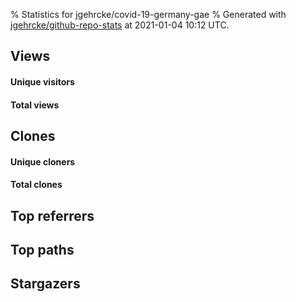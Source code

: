 % Statistics for jgehrcke/covid-19-germany-gae
% Generated with [jgehrcke/github-repo-stats](https://github.com/jgehrcke/github-repo-stats) at 2021-01-04 10:12 UTC.


## Views

#### Unique visitors
<div id="chart_views_unique" class="full-width-chart"></div>

#### Total views
<div id="chart_views_total" class="full-width-chart"></div>

<div class="pagebreak-for-print-for-print"> </div>


## Clones

#### Unique cloners
<div id="chart_clones_unique" class="full-width-chart"></div>

#### Total clones
<div id="chart_clones_total" class="full-width-chart"></div>



<div class="pagebreak-for-print"> </div>

## Top referrers


<div id="chart_referrers_top_n_alltime" class="full-width-chart"></div>




## Top paths


<div id="chart_paths_top_n_alltime" class="full-width-chart"></div>




<div class="pagebreak-for-print"> </div>

## Stargazers


<div id="chart_stargazers" class="full-width-chart"></div>


<script type="text/javascript">
    vegaEmbed('#chart_views_unique', {"$schema": "https://vega.github.io/schema/vega-lite/v4.8.1.json", "config": {"arc": {"fill": "#333333"}, "area": {"fill": "#333333"}, "axisBottom": {"domainColor": "#a9b4c4", "gridColor": "#a9b4c4", "labelColor": "#333333", "labelFont": "relative-mono-11-pitch-pro, Menlo, monospace", "tickColor": "#a9b4c4", "titleColor": "#333333", "titleFont": "relative-mono-11-pitch-pro, Menlo, monospace"}, "axisLeft": {"domainColor": "#a9b4c4", "gridColor": "#a9b4c4", "labelColor": "#333333", "labelFont": "relative-mono-11-pitch-pro, Menlo, monospace", "tickColor": "#a9b4c4", "titleColor": "#333333", "titleFont": "relative-mono-11-pitch-pro, Menlo, monospace"}, "axisX": {"grid": false}, "axisY": {"grid": false, "labelBound": true}, "background": "#ebebec", "group": {"fill": "#ebebec"}, "header": {"fontWeight": 400, "labelFont": "relative-mono-11-pitch-pro, Menlo, monospace", "titleFont": "relative-mono-11-pitch-pro, Menlo, monospace"}, "legend": {"labelFont": "relative-mono-11-pitch-pro, Menlo, monospace", "symbolSize": 200, "symbolType": "circle", "titleFont": "relative-mono-11-pitch-pro, Menlo, monospace"}, "line": {"color": "#333333", "stroke": "#333333"}, "path": {"stroke": "#333333"}, "point": {"color": "#333333", "cursor": "pointer", "filled": true, "size": 100}, "range": {"category": ["#85a2f7", "#ea9755", "#7eb36a", "#f07071", "#bc85d9", "#e587b6", "#a9b4c4", "#d4c05e", "#64b9c4"]}, "style": {"bar": {"fill": "#333333"}, "text": {"font": "relative-mono-11-pitch-pro, Menlo, monospace", "fontWeight": 400}}, "symbol": {"shape": "circle"}, "title": {"anchor": "start", "font": "relative-mono-11-pitch-pro, Menlo, monospace", "fontWeight": 400}, "trail": {"color": "#333333", "stroke": "#333333"}, "view": {"stroke": null}}, "data": {"name": "data-63a4460a5830c9e0d76adfa03ea401af"}, "datasets": {"data-63a4460a5830c9e0d76adfa03ea401af": [{"time": "2020-12-21T00:00:00+00:00", "views_total": 57, "views_unique": 14}, {"time": "2020-12-22T00:00:00+00:00", "views_total": 126, "views_unique": 23}, {"time": "2020-12-23T00:00:00+00:00", "views_total": 87, "views_unique": 20}, {"time": "2020-12-24T00:00:00+00:00", "views_total": 41, "views_unique": 12}, {"time": "2020-12-25T00:00:00+00:00", "views_total": 41, "views_unique": 11}, {"time": "2020-12-26T00:00:00+00:00", "views_total": 274, "views_unique": 20}, {"time": "2020-12-27T00:00:00+00:00", "views_total": 223, "views_unique": 17}, {"time": "2020-12-28T00:00:00+00:00", "views_total": 195, "views_unique": 25}, {"time": "2020-12-29T00:00:00+00:00", "views_total": 143, "views_unique": 22}, {"time": "2020-12-30T00:00:00+00:00", "views_total": 80, "views_unique": 19}, {"time": "2020-12-31T00:00:00+00:00", "views_total": 29, "views_unique": 14}, {"time": "2021-01-01T00:00:00+00:00", "views_total": 27, "views_unique": 14}, {"time": "2021-01-02T00:00:00+00:00", "views_total": 79, "views_unique": 17}, {"time": "2021-01-03T00:00:00+00:00", "views_total": 82, "views_unique": 21}, {"time": "2021-01-04T00:00:00+00:00", "views_total": 12, "views_unique": 7}]}, "encoding": {"x": {"field": "time", "title": "date", "type": "temporal"}, "y": {"field": "views_unique", "scale": {"domain": [0, 27.500000000000004], "zero": true}, "title": "unique views per day", "type": "quantitative"}}, "height": 200, "mark": {"point": true, "type": "line"}, "padding": 10, "width": "container"}, {"actions": false, "renderer": "svg"}).catch(console.error);
vegaEmbed('#chart_views_total', {"$schema": "https://vega.github.io/schema/vega-lite/v4.8.1.json", "config": {"arc": {"fill": "#333333"}, "area": {"fill": "#333333"}, "axisBottom": {"domainColor": "#a9b4c4", "gridColor": "#a9b4c4", "labelColor": "#333333", "labelFont": "relative-mono-11-pitch-pro, Menlo, monospace", "tickColor": "#a9b4c4", "titleColor": "#333333", "titleFont": "relative-mono-11-pitch-pro, Menlo, monospace"}, "axisLeft": {"domainColor": "#a9b4c4", "gridColor": "#a9b4c4", "labelColor": "#333333", "labelFont": "relative-mono-11-pitch-pro, Menlo, monospace", "tickColor": "#a9b4c4", "titleColor": "#333333", "titleFont": "relative-mono-11-pitch-pro, Menlo, monospace"}, "axisX": {"grid": false}, "axisY": {"grid": false, "labelBound": true}, "background": "#ebebec", "group": {"fill": "#ebebec"}, "header": {"fontWeight": 400, "labelFont": "relative-mono-11-pitch-pro, Menlo, monospace", "titleFont": "relative-mono-11-pitch-pro, Menlo, monospace"}, "legend": {"labelFont": "relative-mono-11-pitch-pro, Menlo, monospace", "symbolSize": 200, "symbolType": "circle", "titleFont": "relative-mono-11-pitch-pro, Menlo, monospace"}, "line": {"color": "#333333", "stroke": "#333333"}, "path": {"stroke": "#333333"}, "point": {"color": "#333333", "cursor": "pointer", "filled": true, "size": 100}, "range": {"category": ["#85a2f7", "#ea9755", "#7eb36a", "#f07071", "#bc85d9", "#e587b6", "#a9b4c4", "#d4c05e", "#64b9c4"]}, "style": {"bar": {"fill": "#333333"}, "text": {"font": "relative-mono-11-pitch-pro, Menlo, monospace", "fontWeight": 400}}, "symbol": {"shape": "circle"}, "title": {"anchor": "start", "font": "relative-mono-11-pitch-pro, Menlo, monospace", "fontWeight": 400}, "trail": {"color": "#333333", "stroke": "#333333"}, "view": {"stroke": null}}, "data": {"name": "data-63a4460a5830c9e0d76adfa03ea401af"}, "datasets": {"data-63a4460a5830c9e0d76adfa03ea401af": [{"time": "2020-12-21T00:00:00+00:00", "views_total": 57, "views_unique": 14}, {"time": "2020-12-22T00:00:00+00:00", "views_total": 126, "views_unique": 23}, {"time": "2020-12-23T00:00:00+00:00", "views_total": 87, "views_unique": 20}, {"time": "2020-12-24T00:00:00+00:00", "views_total": 41, "views_unique": 12}, {"time": "2020-12-25T00:00:00+00:00", "views_total": 41, "views_unique": 11}, {"time": "2020-12-26T00:00:00+00:00", "views_total": 274, "views_unique": 20}, {"time": "2020-12-27T00:00:00+00:00", "views_total": 223, "views_unique": 17}, {"time": "2020-12-28T00:00:00+00:00", "views_total": 195, "views_unique": 25}, {"time": "2020-12-29T00:00:00+00:00", "views_total": 143, "views_unique": 22}, {"time": "2020-12-30T00:00:00+00:00", "views_total": 80, "views_unique": 19}, {"time": "2020-12-31T00:00:00+00:00", "views_total": 29, "views_unique": 14}, {"time": "2021-01-01T00:00:00+00:00", "views_total": 27, "views_unique": 14}, {"time": "2021-01-02T00:00:00+00:00", "views_total": 79, "views_unique": 17}, {"time": "2021-01-03T00:00:00+00:00", "views_total": 82, "views_unique": 21}, {"time": "2021-01-04T00:00:00+00:00", "views_total": 12, "views_unique": 7}]}, "encoding": {"x": {"field": "time", "title": "date", "type": "temporal"}, "y": {"field": "views_total", "scale": {"domain": [0, 301.40000000000003], "zero": true}, "title": "total views per day", "type": "quantitative"}}, "height": 200, "mark": {"point": true, "type": "line"}, "padding": 10, "width": "container"}, {"actions": false, "renderer": "svg"}).catch(console.error);
vegaEmbed('#chart_clones_unique', {"$schema": "https://vega.github.io/schema/vega-lite/v4.8.1.json", "config": {"arc": {"fill": "#333333"}, "area": {"fill": "#333333"}, "axisBottom": {"domainColor": "#a9b4c4", "gridColor": "#a9b4c4", "labelColor": "#333333", "labelFont": "relative-mono-11-pitch-pro, Menlo, monospace", "tickColor": "#a9b4c4", "titleColor": "#333333", "titleFont": "relative-mono-11-pitch-pro, Menlo, monospace"}, "axisLeft": {"domainColor": "#a9b4c4", "gridColor": "#a9b4c4", "labelColor": "#333333", "labelFont": "relative-mono-11-pitch-pro, Menlo, monospace", "tickColor": "#a9b4c4", "titleColor": "#333333", "titleFont": "relative-mono-11-pitch-pro, Menlo, monospace"}, "axisX": {"grid": false}, "axisY": {"grid": false, "labelBound": true}, "background": "#ebebec", "group": {"fill": "#ebebec"}, "header": {"fontWeight": 400, "labelFont": "relative-mono-11-pitch-pro, Menlo, monospace", "titleFont": "relative-mono-11-pitch-pro, Menlo, monospace"}, "legend": {"labelFont": "relative-mono-11-pitch-pro, Menlo, monospace", "symbolSize": 200, "symbolType": "circle", "titleFont": "relative-mono-11-pitch-pro, Menlo, monospace"}, "line": {"color": "#333333", "stroke": "#333333"}, "path": {"stroke": "#333333"}, "point": {"color": "#333333", "cursor": "pointer", "filled": true, "size": 100}, "range": {"category": ["#85a2f7", "#ea9755", "#7eb36a", "#f07071", "#bc85d9", "#e587b6", "#a9b4c4", "#d4c05e", "#64b9c4"]}, "style": {"bar": {"fill": "#333333"}, "text": {"font": "relative-mono-11-pitch-pro, Menlo, monospace", "fontWeight": 400}}, "symbol": {"shape": "circle"}, "title": {"anchor": "start", "font": "relative-mono-11-pitch-pro, Menlo, monospace", "fontWeight": 400}, "trail": {"color": "#333333", "stroke": "#333333"}, "view": {"stroke": null}}, "data": {"name": "data-a25812f402c024fa5b53f6205d0640a7"}, "datasets": {"data-a25812f402c024fa5b53f6205d0640a7": [{"clones_total": 1, "clones_unique": 1, "time": "2020-12-21T00:00:00+00:00"}, {"clones_total": 2, "clones_unique": 2, "time": "2020-12-22T00:00:00+00:00"}, {"clones_total": 2, "clones_unique": 2, "time": "2020-12-23T00:00:00+00:00"}, {"clones_total": 2, "clones_unique": 2, "time": "2020-12-24T00:00:00+00:00"}, {"clones_total": 3, "clones_unique": 3, "time": "2020-12-25T00:00:00+00:00"}, {"clones_total": 45, "clones_unique": 5, "time": "2020-12-26T00:00:00+00:00"}, {"clones_total": 11, "clones_unique": 3, "time": "2020-12-27T00:00:00+00:00"}, {"clones_total": 8, "clones_unique": 3, "time": "2020-12-28T00:00:00+00:00"}, {"clones_total": 7, "clones_unique": 3, "time": "2020-12-29T00:00:00+00:00"}, {"clones_total": 7, "clones_unique": 3, "time": "2020-12-30T00:00:00+00:00"}, {"clones_total": 7, "clones_unique": 3, "time": "2020-12-31T00:00:00+00:00"}, {"clones_total": 7, "clones_unique": 3, "time": "2021-01-01T00:00:00+00:00"}, {"clones_total": 9, "clones_unique": 5, "time": "2021-01-02T00:00:00+00:00"}, {"clones_total": 8, "clones_unique": 4, "time": "2021-01-03T00:00:00+00:00"}, {"clones_total": 2, "clones_unique": 1, "time": "2021-01-04T00:00:00+00:00"}]}, "encoding": {"x": {"field": "time", "title": "date", "type": "temporal"}, "y": {"field": "clones_unique", "scale": {"domain": [0, 5.5], "zero": true}, "title": "unique clones per day", "type": "quantitative"}}, "height": 200, "mark": {"point": true, "type": "line"}, "padding": 10, "width": "container"}, {"actions": false, "renderer": "svg"}).catch(console.error);
vegaEmbed('#chart_clones_total', {"$schema": "https://vega.github.io/schema/vega-lite/v4.8.1.json", "config": {"arc": {"fill": "#333333"}, "area": {"fill": "#333333"}, "axisBottom": {"domainColor": "#a9b4c4", "gridColor": "#a9b4c4", "labelColor": "#333333", "labelFont": "relative-mono-11-pitch-pro, Menlo, monospace", "tickColor": "#a9b4c4", "titleColor": "#333333", "titleFont": "relative-mono-11-pitch-pro, Menlo, monospace"}, "axisLeft": {"domainColor": "#a9b4c4", "gridColor": "#a9b4c4", "labelColor": "#333333", "labelFont": "relative-mono-11-pitch-pro, Menlo, monospace", "tickColor": "#a9b4c4", "titleColor": "#333333", "titleFont": "relative-mono-11-pitch-pro, Menlo, monospace"}, "axisX": {"grid": false}, "axisY": {"grid": false, "labelBound": true}, "background": "#ebebec", "group": {"fill": "#ebebec"}, "header": {"fontWeight": 400, "labelFont": "relative-mono-11-pitch-pro, Menlo, monospace", "titleFont": "relative-mono-11-pitch-pro, Menlo, monospace"}, "legend": {"labelFont": "relative-mono-11-pitch-pro, Menlo, monospace", "symbolSize": 200, "symbolType": "circle", "titleFont": "relative-mono-11-pitch-pro, Menlo, monospace"}, "line": {"color": "#333333", "stroke": "#333333"}, "path": {"stroke": "#333333"}, "point": {"color": "#333333", "cursor": "pointer", "filled": true, "size": 100}, "range": {"category": ["#85a2f7", "#ea9755", "#7eb36a", "#f07071", "#bc85d9", "#e587b6", "#a9b4c4", "#d4c05e", "#64b9c4"]}, "style": {"bar": {"fill": "#333333"}, "text": {"font": "relative-mono-11-pitch-pro, Menlo, monospace", "fontWeight": 400}}, "symbol": {"shape": "circle"}, "title": {"anchor": "start", "font": "relative-mono-11-pitch-pro, Menlo, monospace", "fontWeight": 400}, "trail": {"color": "#333333", "stroke": "#333333"}, "view": {"stroke": null}}, "data": {"name": "data-a25812f402c024fa5b53f6205d0640a7"}, "datasets": {"data-a25812f402c024fa5b53f6205d0640a7": [{"clones_total": 1, "clones_unique": 1, "time": "2020-12-21T00:00:00+00:00"}, {"clones_total": 2, "clones_unique": 2, "time": "2020-12-22T00:00:00+00:00"}, {"clones_total": 2, "clones_unique": 2, "time": "2020-12-23T00:00:00+00:00"}, {"clones_total": 2, "clones_unique": 2, "time": "2020-12-24T00:00:00+00:00"}, {"clones_total": 3, "clones_unique": 3, "time": "2020-12-25T00:00:00+00:00"}, {"clones_total": 45, "clones_unique": 5, "time": "2020-12-26T00:00:00+00:00"}, {"clones_total": 11, "clones_unique": 3, "time": "2020-12-27T00:00:00+00:00"}, {"clones_total": 8, "clones_unique": 3, "time": "2020-12-28T00:00:00+00:00"}, {"clones_total": 7, "clones_unique": 3, "time": "2020-12-29T00:00:00+00:00"}, {"clones_total": 7, "clones_unique": 3, "time": "2020-12-30T00:00:00+00:00"}, {"clones_total": 7, "clones_unique": 3, "time": "2020-12-31T00:00:00+00:00"}, {"clones_total": 7, "clones_unique": 3, "time": "2021-01-01T00:00:00+00:00"}, {"clones_total": 9, "clones_unique": 5, "time": "2021-01-02T00:00:00+00:00"}, {"clones_total": 8, "clones_unique": 4, "time": "2021-01-03T00:00:00+00:00"}, {"clones_total": 2, "clones_unique": 1, "time": "2021-01-04T00:00:00+00:00"}]}, "encoding": {"x": {"field": "time", "title": "date", "type": "temporal"}, "y": {"field": "clones_total", "scale": {"domain": [0, 49.50000000000001], "zero": true}, "title": "total clones per day", "type": "quantitative"}}, "height": 200, "mark": {"point": true, "type": "line"}, "padding": 10, "width": "container"}, {"actions": false, "renderer": "svg"}).catch(console.error);
vegaEmbed('#chart_referrers_top_n_alltime', {"$schema": "https://vega.github.io/schema/vega-lite/v4.8.1.json", "config": {"arc": {"fill": "#333333"}, "area": {"fill": "#333333"}, "axisBottom": {"domainColor": "#a9b4c4", "gridColor": "#a9b4c4", "labelColor": "#333333", "labelFont": "relative-mono-11-pitch-pro, Menlo, monospace", "tickColor": "#a9b4c4", "titleColor": "#333333", "titleFont": "relative-mono-11-pitch-pro, Menlo, monospace"}, "axisLeft": {"domainColor": "#a9b4c4", "gridColor": "#a9b4c4", "labelColor": "#333333", "labelFont": "relative-mono-11-pitch-pro, Menlo, monospace", "tickColor": "#a9b4c4", "titleColor": "#333333", "titleFont": "relative-mono-11-pitch-pro, Menlo, monospace"}, "axisX": {"grid": false}, "axisY": {"grid": false}, "background": "#ebebec", "group": {"fill": "#ebebec"}, "header": {"fontWeight": 400, "labelFont": "relative-mono-11-pitch-pro, Menlo, monospace", "titleFont": "relative-mono-11-pitch-pro, Menlo, monospace"}, "legend": {"labelFont": "relative-mono-11-pitch-pro, Menlo, monospace", "symbolSize": 200, "symbolType": "circle", "titleFont": "relative-mono-11-pitch-pro, Menlo, monospace"}, "line": {"color": "#333333", "stroke": "#333333"}, "path": {"stroke": "#333333"}, "point": {"color": "#333333", "cursor": "pointer", "filled": true, "size": 100}, "range": {"category": ["#85a2f7", "#ea9755", "#7eb36a", "#f07071", "#bc85d9", "#e587b6", "#a9b4c4", "#d4c05e", "#64b9c4"]}, "style": {"bar": {"fill": "#333333"}, "text": {"font": "relative-mono-11-pitch-pro, Menlo, monospace", "fontWeight": 400}}, "symbol": {"shape": "circle"}, "title": {"anchor": "start", "font": "relative-mono-11-pitch-pro, Menlo, monospace", "fontWeight": 400}, "trail": {"color": "#333333", "stroke": "#333333"}, "view": {"stroke": null}}, "data": {"name": "data-cab0ce7bcb6979952b167c5515185df6"}, "datasets": {"data-cab0ce7bcb6979952b167c5515185df6": [{"referrer": "Google", "time": "2021-01-04T10:12:14+00:00", "views_unique": 45, "views_unique_norm": 3.2142857142857144}, {"referrer": "github.com", "time": "2021-01-04T10:12:14+00:00", "views_unique": 42, "views_unique_norm": 3.0}, {"referrer": "t.co", "time": "2021-01-04T10:12:14+00:00", "views_unique": 9, "views_unique_norm": 0.6428571428571429}, {"referrer": "gehrcke.de", "time": "2021-01-04T10:12:14+00:00", "views_unique": 5, "views_unique_norm": 0.35714285714285715}, {"referrer": "DuckDuckGo", "time": "2021-01-04T10:12:14+00:00", "views_unique": 3, "views_unique_norm": 0.21428571428571427}, {"referrer": "covid19-germany.appspot.com", "time": "2021-01-04T10:12:14+00:00", "views_unique": 2, "views_unique_norm": 0.14285714285714285}, {"referrer": "developer.here.com", "time": "2021-01-04T10:12:14+00:00", "views_unique": 2, "views_unique_norm": 0.14285714285714285}, {"referrer": "govdata.de", "time": "2021-01-04T10:12:14+00:00", "views_unique": 2, "views_unique_norm": 0.14285714285714285}, {"referrer": "facebook.com", "time": "2021-01-04T10:12:14+00:00", "views_unique": 1, "views_unique_norm": 0.07142857142857142}, {"referrer": "StartPage", "time": "2021-01-04T10:12:14+00:00", "views_unique": 1, "views_unique_norm": 0.07142857142857142}]}, "encoding": {"color": {"field": "referrer", "sort": {"field": "order"}, "type": "nominal"}, "x": {"field": "time", "title": "date", "type": "temporal"}, "y": {"field": "views_unique_norm", "scale": {"domain": [0, 3.535714285714286], "zero": true}, "title": "unique visitors per day (mean from last 14 days)", "type": "quantitative"}}, "height": 300, "mark": {"point": true, "type": "line"}, "padding": 10, "width": "container"}, {"actions": false, "renderer": "svg"}).catch(console.error);
vegaEmbed('#chart_paths_top_n_alltime', {"$schema": "https://vega.github.io/schema/vega-lite/v4.8.1.json", "config": {"arc": {"fill": "#333333"}, "area": {"fill": "#333333"}, "axisBottom": {"domainColor": "#a9b4c4", "gridColor": "#a9b4c4", "labelColor": "#333333", "labelFont": "relative-mono-11-pitch-pro, Menlo, monospace", "tickColor": "#a9b4c4", "titleColor": "#333333", "titleFont": "relative-mono-11-pitch-pro, Menlo, monospace"}, "axisLeft": {"domainColor": "#a9b4c4", "gridColor": "#a9b4c4", "labelColor": "#333333", "labelFont": "relative-mono-11-pitch-pro, Menlo, monospace", "tickColor": "#a9b4c4", "titleColor": "#333333", "titleFont": "relative-mono-11-pitch-pro, Menlo, monospace"}, "axisX": {"grid": false}, "axisY": {"grid": false}, "background": "#ebebec", "group": {"fill": "#ebebec"}, "header": {"fontWeight": 400, "labelFont": "relative-mono-11-pitch-pro, Menlo, monospace", "titleFont": "relative-mono-11-pitch-pro, Menlo, monospace"}, "legend": {"labelFont": "relative-mono-11-pitch-pro, Menlo, monospace", "symbolSize": 200, "symbolType": "circle", "titleFont": "relative-mono-11-pitch-pro, Menlo, monospace"}, "line": {"color": "#333333", "stroke": "#333333"}, "path": {"stroke": "#333333"}, "point": {"color": "#333333", "cursor": "pointer", "filled": true, "size": 100}, "range": {"category": ["#85a2f7", "#ea9755", "#7eb36a", "#f07071", "#bc85d9", "#e587b6", "#a9b4c4", "#d4c05e", "#64b9c4"]}, "style": {"bar": {"fill": "#333333"}, "text": {"font": "relative-mono-11-pitch-pro, Menlo, monospace", "fontWeight": 400}}, "symbol": {"shape": "circle"}, "title": {"anchor": "start", "font": "relative-mono-11-pitch-pro, Menlo, monospace", "fontWeight": 400}, "trail": {"color": "#333333", "stroke": "#333333"}, "view": {"stroke": null}}, "data": {"name": "data-2c78d30b501301551240d761d655e183"}, "datasets": {"data-2c78d30b501301551240d761d655e183": [{"path": "/", "time": "2021-01-04T10:12:14+00:00", "views_unique": 132, "views_unique_norm": 9.428571428571429}, {"path": "/blob/master/cases-rki-by-state.csv", "time": "2021-01-04T10:12:14+00:00", "views_unique": 26, "views_unique_norm": 1.8571428571428572}, {"path": "/blob/master/cases-rki-by-ags.csv", "time": "2021-01-04T10:12:14+00:00", "views_unique": 22, "views_unique_norm": 1.5714285714285714}, {"path": "/blob/master/data.csv", "time": "2021-01-04T10:12:14+00:00", "views_unique": 20, "views_unique_norm": 1.4285714285714286}, {"path": "/tree/master/gae", "time": "2021-01-04T10:12:14+00:00", "views_unique": 19, "views_unique_norm": 1.3571428571428572}, {"path": "/tree/master/tools", "time": "2021-01-04T10:12:14+00:00", "views_unique": 15, "views_unique_norm": 1.0714285714285714}, {"path": "/blob/master/deaths-rki-by-state.csv", "time": "2021-01-04T10:12:14+00:00", "views_unique": 12, "views_unique_norm": 0.8571428571428571}, {"path": "/issues", "time": "2021-01-04T10:12:14+00:00", "views_unique": 9, "views_unique_norm": 0.6428571428571429}, {"path": "/pulls", "time": "2021-01-04T10:12:14+00:00", "views_unique": 5, "views_unique_norm": 0.35714285714285715}, {"path": "/actions", "time": "2021-01-04T10:12:14+00:00", "views_unique": 2, "views_unique_norm": 0.14285714285714285}]}, "encoding": {"color": {"field": "path", "sort": {"field": "order"}, "type": "nominal"}, "x": {"field": "time", "title": "date", "type": "temporal"}, "y": {"field": "views_unique_norm", "scale": {"domain": [0, 10.371428571428572], "zero": true}, "title": "unique visitors per day (mean from last 14 days)", "type": "quantitative"}}, "height": 300, "mark": {"point": true, "type": "line"}, "padding": 10, "width": "container"}, {"actions": false, "renderer": "svg"}).catch(console.error);
vegaEmbed('#chart_stargazers', {"$schema": "https://vega.github.io/schema/vega-lite/v4.8.1.json", "config": {"arc": {"fill": "#333333"}, "area": {"fill": "#333333"}, "axisBottom": {"domainColor": "#a9b4c4", "gridColor": "#a9b4c4", "labelColor": "#333333", "labelFont": "relative-mono-11-pitch-pro, Menlo, monospace", "tickColor": "#a9b4c4", "titleColor": "#333333", "titleFont": "relative-mono-11-pitch-pro, Menlo, monospace"}, "axisLeft": {"domainColor": "#a9b4c4", "gridColor": "#a9b4c4", "labelColor": "#333333", "labelFont": "relative-mono-11-pitch-pro, Menlo, monospace", "tickColor": "#a9b4c4", "titleColor": "#333333", "titleFont": "relative-mono-11-pitch-pro, Menlo, monospace"}, "axisX": {"grid": false}, "axisY": {"grid": false}, "background": "#ebebec", "group": {"fill": "#ebebec"}, "header": {"fontWeight": 400, "labelFont": "relative-mono-11-pitch-pro, Menlo, monospace", "titleFont": "relative-mono-11-pitch-pro, Menlo, monospace"}, "legend": {"labelFont": "relative-mono-11-pitch-pro, Menlo, monospace", "symbolSize": 200, "symbolType": "circle", "titleFont": "relative-mono-11-pitch-pro, Menlo, monospace"}, "line": {"color": "#333333", "stroke": "#333333"}, "path": {"stroke": "#333333"}, "point": {"color": "#333333", "cursor": "pointer", "filled": true, "size": 100}, "range": {"category": ["#85a2f7", "#ea9755", "#7eb36a", "#f07071", "#bc85d9", "#e587b6", "#a9b4c4", "#d4c05e", "#64b9c4"]}, "style": {"bar": {"fill": "#333333"}, "text": {"font": "relative-mono-11-pitch-pro, Menlo, monospace", "fontWeight": 400}}, "symbol": {"shape": "circle"}, "title": {"anchor": "start", "font": "relative-mono-11-pitch-pro, Menlo, monospace", "fontWeight": 400}, "trail": {"color": "#333333", "stroke": "#333333"}, "view": {"stroke": null}}, "data": {"name": "data-a0d7746058abc66923bfcf33571ce3f4"}, "datasets": {"data-a0d7746058abc66923bfcf33571ce3f4": [{"star_events": 1, "stars_cumulative": 1, "time": "2020-03-18T16:42:31+00:00"}, {"star_events": 1, "stars_cumulative": 2, "time": "2020-03-19T20:17:10+00:00"}, {"star_events": 1, "stars_cumulative": 3, "time": "2020-03-20T05:31:25+00:00"}, {"star_events": 1, "stars_cumulative": 4, "time": "2020-03-20T09:01:38+00:00"}, {"star_events": 1, "stars_cumulative": 5, "time": "2020-03-20T14:03:45+00:00"}, {"star_events": 1, "stars_cumulative": 6, "time": "2020-03-20T20:47:03+00:00"}, {"star_events": 1, "stars_cumulative": 7, "time": "2020-03-20T20:58:56+00:00"}, {"star_events": 1, "stars_cumulative": 8, "time": "2020-03-21T17:48:21+00:00"}, {"star_events": 1, "stars_cumulative": 9, "time": "2020-03-21T21:54:34+00:00"}, {"star_events": 1, "stars_cumulative": 10, "time": "2020-03-22T08:13:20+00:00"}, {"star_events": 1, "stars_cumulative": 11, "time": "2020-03-22T11:02:57+00:00"}, {"star_events": 1, "stars_cumulative": 12, "time": "2020-03-22T14:16:46+00:00"}, {"star_events": 1, "stars_cumulative": 13, "time": "2020-03-22T15:22:55+00:00"}, {"star_events": 1, "stars_cumulative": 14, "time": "2020-03-22T17:22:29+00:00"}, {"star_events": 1, "stars_cumulative": 15, "time": "2020-03-22T18:19:03+00:00"}, {"star_events": 1, "stars_cumulative": 16, "time": "2020-03-22T19:46:42+00:00"}, {"star_events": 1, "stars_cumulative": 17, "time": "2020-03-22T21:43:20+00:00"}, {"star_events": 1, "stars_cumulative": 18, "time": "2020-03-23T21:59:22+00:00"}, {"star_events": 1, "stars_cumulative": 19, "time": "2020-03-24T07:55:52+00:00"}, {"star_events": 1, "stars_cumulative": 20, "time": "2020-03-24T09:59:52+00:00"}, {"star_events": 1, "stars_cumulative": 21, "time": "2020-03-24T11:59:44+00:00"}, {"star_events": 1, "stars_cumulative": 22, "time": "2020-03-27T10:07:06+00:00"}, {"star_events": 1, "stars_cumulative": 23, "time": "2020-03-27T20:02:03+00:00"}, {"star_events": 1, "stars_cumulative": 24, "time": "2020-03-29T05:08:04+00:00"}, {"star_events": 1, "stars_cumulative": 25, "time": "2020-03-31T23:02:44+00:00"}, {"star_events": 1, "stars_cumulative": 26, "time": "2020-04-01T06:05:20+00:00"}, {"star_events": 1, "stars_cumulative": 27, "time": "2020-04-01T11:45:31+00:00"}, {"star_events": 1, "stars_cumulative": 28, "time": "2020-04-01T13:04:48+00:00"}, {"star_events": 1, "stars_cumulative": 29, "time": "2020-04-01T13:58:42+00:00"}, {"star_events": 1, "stars_cumulative": 30, "time": "2020-04-01T14:35:57+00:00"}, {"star_events": 1, "stars_cumulative": 31, "time": "2020-04-02T12:09:12+00:00"}, {"star_events": 1, "stars_cumulative": 32, "time": "2020-04-02T16:09:31+00:00"}, {"star_events": 1, "stars_cumulative": 33, "time": "2020-04-02T18:10:21+00:00"}, {"star_events": 1, "stars_cumulative": 34, "time": "2020-04-04T23:33:33+00:00"}, {"star_events": 1, "stars_cumulative": 35, "time": "2020-04-05T06:52:31+00:00"}, {"star_events": 1, "stars_cumulative": 36, "time": "2020-04-05T15:51:14+00:00"}, {"star_events": 1, "stars_cumulative": 37, "time": "2020-04-06T11:58:42+00:00"}, {"star_events": 1, "stars_cumulative": 38, "time": "2020-04-06T14:07:44+00:00"}, {"star_events": 1, "stars_cumulative": 39, "time": "2020-04-07T10:52:06+00:00"}, {"star_events": 1, "stars_cumulative": 40, "time": "2020-04-08T11:35:51+00:00"}, {"star_events": 1, "stars_cumulative": 41, "time": "2020-04-08T13:30:33+00:00"}, {"star_events": 1, "stars_cumulative": 42, "time": "2020-04-08T15:54:23+00:00"}, {"star_events": 1, "stars_cumulative": 43, "time": "2020-04-13T18:44:07+00:00"}, {"star_events": 1, "stars_cumulative": 44, "time": "2020-04-15T12:18:55+00:00"}, {"star_events": 1, "stars_cumulative": 45, "time": "2020-04-19T13:09:34+00:00"}, {"star_events": 1, "stars_cumulative": 46, "time": "2020-04-20T17:39:28+00:00"}, {"star_events": 1, "stars_cumulative": 47, "time": "2020-04-22T11:35:54+00:00"}, {"star_events": 1, "stars_cumulative": 48, "time": "2020-04-23T22:13:08+00:00"}, {"star_events": 1, "stars_cumulative": 49, "time": "2020-04-25T19:40:02+00:00"}, {"star_events": 1, "stars_cumulative": 50, "time": "2020-05-01T11:12:08+00:00"}, {"star_events": 1, "stars_cumulative": 51, "time": "2020-05-01T20:13:45+00:00"}, {"star_events": 1, "stars_cumulative": 52, "time": "2020-05-02T16:27:32+00:00"}, {"star_events": 1, "stars_cumulative": 53, "time": "2020-05-04T05:43:14+00:00"}, {"star_events": 1, "stars_cumulative": 54, "time": "2020-05-06T14:50:55+00:00"}, {"star_events": 1, "stars_cumulative": 55, "time": "2020-05-09T22:52:41+00:00"}, {"star_events": 1, "stars_cumulative": 56, "time": "2020-05-10T14:44:45+00:00"}, {"star_events": 1, "stars_cumulative": 57, "time": "2020-05-12T22:13:40+00:00"}, {"star_events": 1, "stars_cumulative": 58, "time": "2020-05-16T09:04:03+00:00"}, {"star_events": 1, "stars_cumulative": 59, "time": "2020-05-16T16:49:23+00:00"}, {"star_events": 1, "stars_cumulative": 60, "time": "2020-05-19T05:56:41+00:00"}, {"star_events": 1, "stars_cumulative": 61, "time": "2020-05-25T08:18:38+00:00"}, {"star_events": 1, "stars_cumulative": 62, "time": "2020-05-31T04:41:04+00:00"}, {"star_events": 1, "stars_cumulative": 63, "time": "2020-05-31T18:13:49+00:00"}, {"star_events": 1, "stars_cumulative": 64, "time": "2020-06-03T06:26:25+00:00"}, {"star_events": 1, "stars_cumulative": 65, "time": "2020-06-05T12:16:29+00:00"}, {"star_events": 1, "stars_cumulative": 66, "time": "2020-06-13T21:38:24+00:00"}, {"star_events": 1, "stars_cumulative": 67, "time": "2020-06-16T18:27:57+00:00"}, {"star_events": 1, "stars_cumulative": 68, "time": "2020-06-17T19:01:40+00:00"}, {"star_events": 1, "stars_cumulative": 69, "time": "2020-06-18T07:03:26+00:00"}, {"star_events": 1, "stars_cumulative": 70, "time": "2020-06-18T09:42:52+00:00"}, {"star_events": 1, "stars_cumulative": 71, "time": "2020-06-19T12:53:13+00:00"}, {"star_events": 1, "stars_cumulative": 72, "time": "2020-06-26T08:04:09+00:00"}, {"star_events": 1, "stars_cumulative": 73, "time": "2020-06-26T17:17:40+00:00"}, {"star_events": 1, "stars_cumulative": 74, "time": "2020-07-08T11:50:46+00:00"}, {"star_events": 1, "stars_cumulative": 75, "time": "2020-07-23T13:38:50+00:00"}, {"star_events": 1, "stars_cumulative": 76, "time": "2020-07-31T23:39:42+00:00"}, {"star_events": 1, "stars_cumulative": 77, "time": "2020-08-07T13:30:58+00:00"}, {"star_events": 1, "stars_cumulative": 78, "time": "2020-08-07T13:58:52+00:00"}, {"star_events": 1, "stars_cumulative": 79, "time": "2020-09-23T09:01:26+00:00"}, {"star_events": 1, "stars_cumulative": 80, "time": "2020-10-02T16:51:40+00:00"}, {"star_events": 1, "stars_cumulative": 81, "time": "2020-10-04T20:07:51+00:00"}, {"star_events": 1, "stars_cumulative": 82, "time": "2020-10-12T10:40:23+00:00"}, {"star_events": 1, "stars_cumulative": 83, "time": "2020-10-17T07:21:27+00:00"}, {"star_events": 1, "stars_cumulative": 84, "time": "2020-10-18T08:07:56+00:00"}, {"star_events": 1, "stars_cumulative": 85, "time": "2020-10-18T12:41:10+00:00"}, {"star_events": 1, "stars_cumulative": 86, "time": "2020-10-20T04:10:56+00:00"}, {"star_events": 1, "stars_cumulative": 87, "time": "2020-10-31T00:54:02+00:00"}, {"star_events": 1, "stars_cumulative": 88, "time": "2020-11-11T10:43:10+00:00"}, {"star_events": 1, "stars_cumulative": 89, "time": "2020-11-11T11:33:32+00:00"}, {"star_events": 1, "stars_cumulative": 90, "time": "2020-11-23T12:55:26+00:00"}, {"star_events": 1, "stars_cumulative": 91, "time": "2020-11-23T17:27:37+00:00"}, {"star_events": 1, "stars_cumulative": 92, "time": "2020-11-30T16:35:15+00:00"}, {"star_events": 1, "stars_cumulative": 93, "time": "2020-12-04T16:26:40+00:00"}, {"star_events": 1, "stars_cumulative": 94, "time": "2020-12-11T09:01:55+00:00"}, {"star_events": 1, "stars_cumulative": 95, "time": "2020-12-16T21:15:56+00:00"}, {"star_events": 1, "stars_cumulative": 96, "time": "2020-12-19T01:43:08+00:00"}, {"star_events": 1, "stars_cumulative": 97, "time": "2020-12-28T17:43:50+00:00"}, {"star_events": 1, "stars_cumulative": 98, "time": "2021-01-02T10:36:36+00:00"}]}, "encoding": {"x": {"field": "time", "title": "date", "type": "temporal"}, "y": {"field": "stars_cumulative", "scale": {"domain": [0, 107.80000000000001], "zero": true}, "title": "stargazer count (cumulative)", "type": "quantitative"}}, "height": 300, "mark": {"point": true, "type": "line"}, "padding": 10, "width": "container"}, {"actions": false, "renderer": "svg"}).catch(console.error);
    </script>
